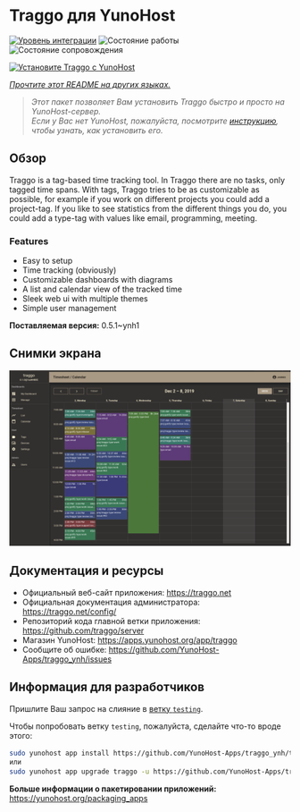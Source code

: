 <!--
Важно: этот README был автоматически сгенерирован <https://github.com/YunoHost/apps/tree/master/tools/readme_generator>
Он НЕ ДОЛЖЕН редактироваться вручную.
-->

# Traggo для YunoHost

[![Уровень интеграции](https://dash.yunohost.org/integration/traggo.svg)](https://ci-apps.yunohost.org/ci/apps/traggo/) ![Состояние работы](https://ci-apps.yunohost.org/ci/badges/traggo.status.svg) ![Состояние сопровождения](https://ci-apps.yunohost.org/ci/badges/traggo.maintain.svg)

[![Установите Traggo с YunoHost](https://install-app.yunohost.org/install-with-yunohost.svg)](https://install-app.yunohost.org/?app=traggo)

*[Прочтите этот README на других языках.](./ALL_README.md)*

> *Этот пакет позволяет Вам установить Traggo быстро и просто на YunoHost-сервер.*  
> *Если у Вас нет YunoHost, пожалуйста, посмотрите [инструкцию](https://yunohost.org/install), чтобы узнать, как установить его.*

## Обзор

Traggo is a tag-based time tracking tool. In Traggo there are no tasks, only tagged time spans. With tags, Traggo tries to be as customizable as possible, for example if you work on different projects you could add a project-tag. If you like to see statistics from the different things you do, you could add a type-tag with values like email, programming, meeting.

### Features

- Easy to setup
- Time tracking (obviously)
- Customizable dashboards with diagrams
- A list and calendar view of the tracked time
- Sleek web ui with multiple themes
- Simple user management


**Поставляемая версия:** 0.5.1~ynh1

## Снимки экрана

![Снимок экрана Traggo](./doc/screenshots/traggo_calendar.png)

## Документация и ресурсы

- Официальный веб-сайт приложения: <https://traggo.net>
- Официальная документация администратора: <https://traggo.net/config/>
- Репозиторий кода главной ветки приложения: <https://github.com/traggo/server>
- Магазин YunoHost: <https://apps.yunohost.org/app/traggo>
- Сообщите об ошибке: <https://github.com/YunoHost-Apps/traggo_ynh/issues>

## Информация для разработчиков

Пришлите Ваш запрос на слияние в [ветку `testing`](https://github.com/YunoHost-Apps/traggo_ynh/tree/testing).

Чтобы попробовать ветку `testing`, пожалуйста, сделайте что-то вроде этого:

```bash
sudo yunohost app install https://github.com/YunoHost-Apps/traggo_ynh/tree/testing --debug
или
sudo yunohost app upgrade traggo -u https://github.com/YunoHost-Apps/traggo_ynh/tree/testing --debug
```

**Больше информации о пакетировании приложений:** <https://yunohost.org/packaging_apps>
